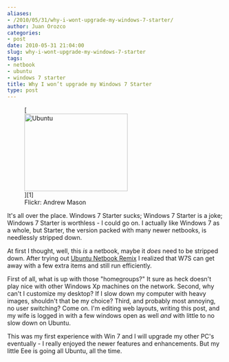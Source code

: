 ```yaml
---
aliases:
- /2010/05/31/why-i-wont-upgrade-my-windows-7-starter/
author: Juan Orozco
categories:
- post
date: 2010-05-31 21:04:00
slug: why-i-wont-upgrade-my-windows-7-starter
tags:
- netbook
- ubuntu
- windows 7 starter
title: Why I won’t upgrade my Windows 7 Starter
type: post
---
```


<figure style="width: 240px" class="wp-caption alignleft">[<img alt="Ubuntu" src="https://i0.wp.com/farm1.static.flickr.com/1/4021444_a65332c5b4_m.jpg?resize=240%2C180" title="Ubuntu" width="240" height="180" data-recalc-dims="1" />][1]<figcaption class="wp-caption-text">Flickr: Andrew Mason</figcaption></figure>It's all over the place. Windows 7 Starter sucks; Windows 7 Starter is a joke; Windows 7 Starter is worthless - I could go on. I actually like Windows 7 as a whole, but Starter, the version packed with many newer netbooks, is needlessly stripped down.

At first I thought, well, this _is_ a netbook, maybe it _does_ need to be stripped down. After trying out [Ubuntu Netbook Remix][2] I realized that W7S can get away with a few extra items and still run efficiently.

First of all, what is up with those "homegroups?" It sure as heck doesn't play nice with other Windows Xp machines on the network. Second, why can't I customize my desktop? If I slow down my computer with heavy images, shouldn't that be my choice? Third, and probably most annoying, no user switching? Come on. I'm editing web layouts, writing this post, and my wife is logged in with a few windows open as well _and_ with little to no slow down on Ubuntu.

This was my first experience with Win 7 and I will upgrade my other PC's eventually - I really enjoyed the newer features and enhancements. But my little Eee is going all Ubuntu, all the time.

[1]: http://www.flickr.com/photos/a_mason/4021444/
[2]: http://www.ubuntu.com/netbook "Ubuntu Netbook Remix"
